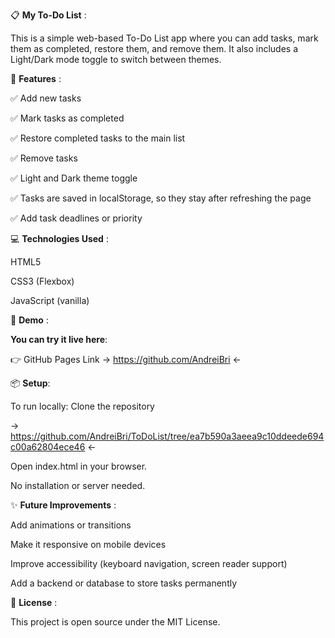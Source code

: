 📋 <b>My To-Do List</b> :

This is a simple web-based To-Do List app where you can add tasks, mark them as completed, restore them, and remove them.
It also includes a Light/Dark mode toggle to switch between themes.

🚀 <b>Features</b> :

✅ Add new tasks

✅ Mark tasks as completed

✅ Restore completed tasks to the main list

✅ Remove tasks

✅ Light and Dark theme toggle

✅ Tasks are saved in localStorage, so they stay after refreshing the page

✅ Add task deadlines or priority

💻 <b>Technologies Used</b> :

HTML5

CSS3 (Flexbox)

JavaScript (vanilla)

🌙 <b>Demo</b> :

<b>You can try it live here</b>:   

👉 GitHub Pages Link → https://github.com/AndreiBri ←

📦 <b>Setup</b>:

To run locally: Clone the repository

 → https://github.com/AndreiBri/ToDoList/tree/ea7b590a3aeea9c10ddeede694c00a62804ece46  ←

Open index.html in your browser.

No installation or server needed.

✨ <b>Future Improvements</b> :

Add animations or transitions

Make it responsive on mobile devices

Improve accessibility (keyboard navigation, screen reader support)

Add a backend or database to store tasks permanently

📄 <b>License</b> :

This project is open source under the MIT License.
